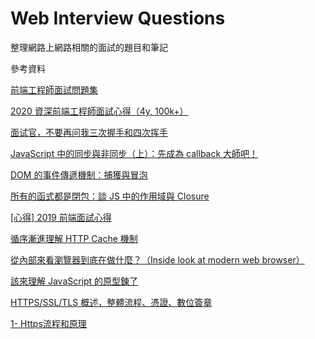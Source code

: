 # Web Interview Questions

整理網路上網路相關的面試的題目和筆記

參考資料

[前端工程師面試問題集](https://h5bp.org/Front-end-Developer-Interview-Questions/translations/chinese-traditional/#network-questions)

[2020 資深前端工程師面試心得（4y, 100k+）](https://medium.com/@hulitw/2020-senior-front-end-engineer-interview-249c719c1a97)

[面试官，不要再问我三次握手和四次挥手](https://juejin.im/post/5d9c284b518825095879e7a5)

[JavaScript 中的同步與非同步（上）：先成為 callback 大師吧！](https://blog.huli.tw/2019/10/04/javascript-async-sync-and-callback/)

[DOM 的事件傳遞機制：捕獲與冒泡 ](https://blog.huli.tw/2017/08/27/dom-event-capture-and-propagation/)

[所有的函式都是閉包：談 JS 中的作用域與 Closure](https://blog.huli.tw/2018/12/08/javascript-closure/)

[[心得] 2019 前端面試心得](https://pttcareer.com/soft_job/M.1571823381.A.B68.html?fbclid=IwAR0rgL80Jp9dzB4hT30Em6Rvl6PBArK-DR3GuAbwnc4PHWlbyizBqDiL8NA)

[循序漸進理解 HTTP Cache 機制](https://blog.techbridge.cc/2017/06/17/cache-introduction/)

[從內部來看瀏覽器到底在做什麼？（Inside look at modern web browser）](https://cythilya.github.io/2018/11/10/inside-look-at-modern-web-browser/)

[該來理解 JavaScript 的原型鍊了](https://blog.techbridge.cc/2017/04/22/javascript-prototype/)

[HTTPS/SSL/TLS 概述，整體流程、憑證、數位簽章](https://ithelp.ithome.com.tw/articles/10193095)

[1- Https流程和原理](https://www.jianshu.com/p/b0b6b88fe9fe)